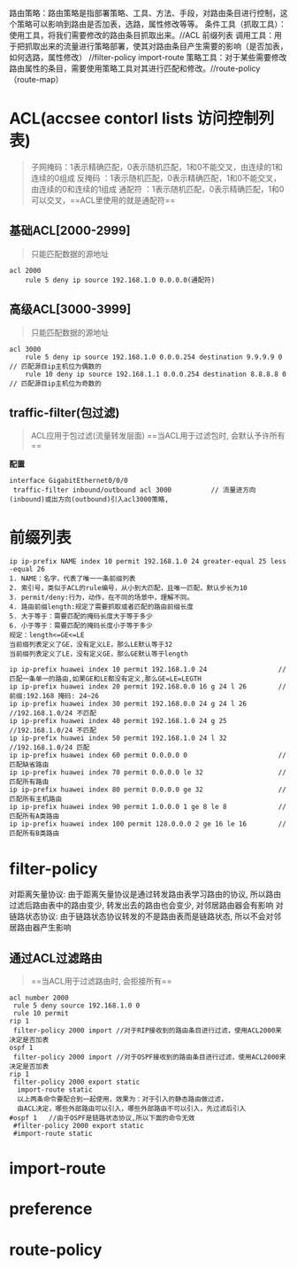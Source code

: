 路由策略：路由策略是指部署策略、工具、方法、手段，对路由条目进行控制，这个策略可以影响到路由是否加表，选路，属性修改等等。
	条件工具（抓取工具）：使用工具，将我们需要修改的路由条目抓取出来。//ACL 前缀列表
   调用工具：用于把抓取出来的流量进行策略部署，使其对路由条目产生需要的影响（是否加表，如何选路，属性修改） //filter-policy import-route
   策略工具：对于某些需要修改路由属性的条目，需要使用策略工具对其进行匹配和修改。//route-policy（route-map）

# ACL(accsee contorl lists 访问控制列表)

>子网掩码：1表示精确匹配，0表示随机匹配，1和0不能交叉，由连续的1和连续的0组成
>反掩码  ：1表示随机匹配，0表示精确匹配，1和0不能交叉，由连续的0和连续的1组成
>通配符  ：1表示随机匹配，0表示精确匹配，1和0可以交叉，==ACL里使用的就是通配符==

## 基础ACL[2000-2999]

>只能匹配数据的源地址

```
acl 2000
	rule 5 deny ip source 192.168.1.0 0.0.0.0(通配符)
```

## 高级ACL[3000-3999]

>只能匹配数据的源地址 

```
acl 3000
	rule 5 deny ip source 192.168.1.0 0.0.0.254 destination 9.9.9.9 0      // 匹配源目ip主机位为偶数的
	rule 10 deny ip source 192.168.1.1 0.0.0.254 destination 8.8.8.8 0     // 匹配源目ip主机位为奇数的
```

## traffic-filter(包过滤)

>ACL应用于包过滤(流量转发层面)
>==当ACL用于过滤包时, 会默认予许所有==

**配置**
```
interface GigabitEthernet0/0/0              
 traffic-filter inbound/outbound acl 3000          // 流量进方向(inbound)或出方向(outbound)引入acl3000策略,
```

# 前缀列表

```
ip ip-prefix NAME index 10 permit 192.168.1.0 24 greater-equal 25 less -equal 26
1. NAME：名字，代表了唯一一条前缀列表
2. 索引号，类似于ACL的rule编号，从小到大匹配，且唯一匹配，默认步长为10
3. permit/deny:行为，动作，在不同的场景中，理解不同。
4. 路由前缀length:规定了需要抓取或者匹配的路由前缀长度
5. 大于等于：需要匹配的掩码长度大于等于多少
6. 小于等于：需要匹配的掩码长度小于等于多少
规定：length<=GE<=LE
当前缀列表定义了GE，没有定义LE，那么LE默认等于32
当前缀列表定义了LE，没有定义GE，那么GE默认等于length

ip ip-prefix huawei index 10 permit 192.168.1.0 24                  //匹配一条单一的路由,如果GE和LE都没有定义,那么GE=LE=LEGTH
ip ip-prefix huawei index 20 permit 192.168.0.0 16 g 24 l 26        //前缀:192.168 掩码: 24~26
ip ip-prefix huawei index 30 permit 192.168.0.0 24 g 24 l 26        //192.168.1.0/24 不匹配
ip ip-prefix huawei index 40 permit 192.168.1.0 24 g 25             //192.168.1.0/24 不匹配
ip ip-prefix huawei index 50 permit 192.168.1.0 24 l 32             //192.168.1.0/24 匹配
ip ip-prefix huawei index 60 permit 0.0.0.0 0                       //匹配缺省路由
ip ip-prefix huawei index 70 permit 0.0.0.0 le 32                   //匹配所有路由
ip ip-prefix huawei index 80 permit 0.0.0.0 ge 32                   //匹配所有主机路由
ip ip-prefix huawei index 90 permit 1.0.0.0 1 ge 8 le 8             //匹配所有A类路由
ip ip-prefix huawei index 100 permit 128.0.0.0 2 ge 16 le 16        //匹配所有B类路由
```

# filter-policy

对距离矢量协议: 由于距离矢量协议是通过转发路由表学习路由的协议, 所以路由过滤后路由表中的路由变少, 转发出去的路由也会变少, 对邻居路由器会有影响
对链路状态协议: 由于链路状态协议转发的不是路由表而是链路状态, 所以不会对邻居路由器产生影响

## 通过ACL过滤路由

>==当ACL用于过滤路由时, 会拒接所有==

```
acl number 2000
 rule 5 deny source 192.168.1.0 0
 rule 10 permit
rip 1
 filter-policy 2000 import //对于RIP接收到的路由条目进行过滤，使用ACL2000来决定是否加表
ospf 1
 filter-policy 2000 import //对于OSPF接收到的路由条目进行过滤，使用ACL2000来决定是否加表
rip 1
 filter-policy 2000 export static
  import-route static
  以上两条命令要配合到一起使用，效果为：对于引入的静态路由做过滤，
  由ACL决定，哪些外部路由可以引入，哪些外部路由不可以引入，先过滤后引入
#ospf 1   //由于OSPF是链路状态协议,所以下面的命令无效
 #filter-policy 2000 export static
 #import-route static
```

# import-route 

# preference

# route-policy

